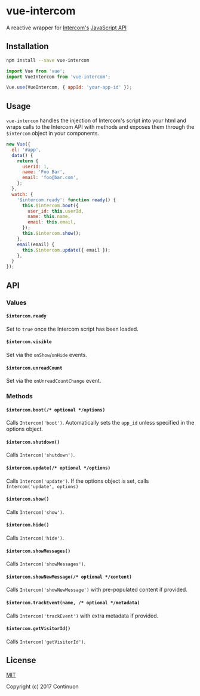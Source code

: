 # vue-intercom

A reactive wrapper for [Intercom's](https://www.intercom.com/) [JavaScript API](https://developers.intercom.com/docs/intercom-javascript)

## Installation

```bash
npm install --save vue-intercom
```

```javascript
import Vue from 'vue';
import VueIntercom from 'vue-intercom';

Vue.use(VueIntercom, { appId: 'your-app-id' });
```

## Usage

`vue-intercom` handles the injection of Intercom's script into your html and wraps calls to the Intercom API with methods and exposes them through the `$intercom` object in your components.

```javascript
new Vue({
  el: '#app',
  data() {
    return {
      userId: 1,
      name: 'Foo Bar',
      email: 'foo@bar.com',
    };
  },
  watch: {
    '$intercom.ready': function ready() {
      this.$intercom.boot({
        user_id: this.userId,
        name: this.name,
        email: this.email,
      });
      this.$intercom.show();
    },
    email(email) {
      this.$intercom.update({ email });
    },
  }
});
```

## API

### Values

#### `$intercom.ready`

Set to `true` once the Intercom script has been loaded.

#### `$intercom.visible`

Set via the `onShow`/`onHide` events.

#### `$intercom.unreadCount`

Set via the `onUnreadCountChange` event.

### Methods

#### `$intercom.boot(/* optional */options)`

Calls `Intercom('boot')`. Automatically sets the `app_id` unless specified in the options object.

#### `$intercom.shutdown()`

Calls `Intercom('shutdown')`.

#### `$intercom.update(/* optional */options)`

Calls `Intercom('update')`. If the options object is set, calls `Intercom('update', options)`

#### `$intercom.show()`

Calls `Intercom('show')`.

#### `$intercom.hide()`

Calls `Intercom('hide')`.

#### `$intercom.showMessages()`

Calls `Intercom('showMessages')`.

#### `$intercom.showNewMessage(/* optional */content)`

Calls `Intercom('showNewMessage')` with pre-populated content if provided.

#### `$intercom.trackEvent(name, /* optional */metadata)`

Calls `Intercom('trackEvent')` with extra metadata if provided.

#### `$intercom.getVisitorId()`

Calls `Intercom('getVisitorId')`.

## License

[MIT](http://opensource.org/licenses/MIT)

Copyright (c) 2017 Continuon
